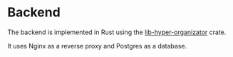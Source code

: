 # Backend

The backend is implemented in Rust using the 
[lib-hyper-organizator](https://docs.rs/lib-hyper-organizator/latest/lib_hyper_organizator/) crate.

It uses Nginx as a reverse proxy and Postgres as a database.

